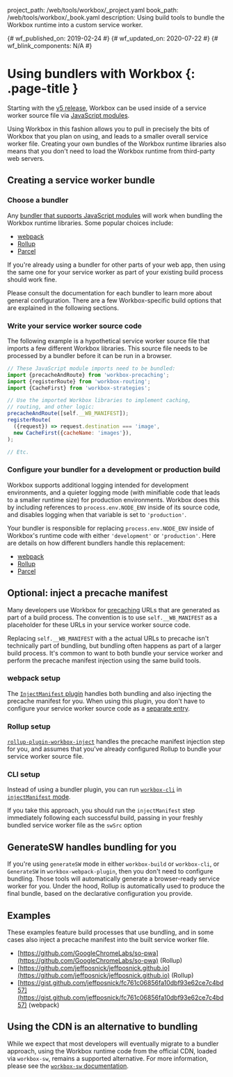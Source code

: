 project_path: /web/tools/workbox/_project.yaml
book_path: /web/tools/workbox/_book.yaml
description: Using build tools to bundle the Workbox runtime into a custom service worker.

{# wf_published_on: 2019-02-24 #}
{# wf_updated_on: 2020-07-22 #}
{# wf_blink_components: N/A #}

# Using bundlers with Workbox {: .page-title }

Starting with the [v5 release](https://github.com/GoogleChrome/workbox/releases/tag/v5.0.0), Workbox can be used inside of a service worker source file via [JavaScript modules](https://developer.mozilla.org/en-US/docs/Web/JavaScript/Guide/Modules).

Using Workbox in this fashion allows you to pull in precisely the bits of Workbox that you plan on using, and leads to a smaller overall service worker file. Creating your own bundles of the Workbox runtime libraries also means that you don't need to load the Workbox runtime from third-party web servers.

## Creating a service worker bundle

### Choose a bundler

Any [bundler that supports JavaScript modules](https://bundlers.tooling.report/) will work when bundling the Workbox runtime libraries. Some popular choices include:

- [webpack](https://webpack.js.org/)
- [Rollup](https://rollupjs.org/guide/en/)
- [Parcel](https://parceljs.org/)

If you're already using a bundler for other parts of your web app, then using the same one for your service worker as part of your existing build process should work fine.

Please consult the documentation for each bundler to learn more about general configuration. There are a few Workbox-specific build options that are explained in the following sections.

### Write your service worker source code

The following example is a hypothetical service worker source file that imports a few different Workbox libraries. This source file needs to be processed by a bundler before it can be run in a browser.

```javascript
// These JavaScript module imports need to be bundled:
import {precacheAndRoute} from 'workbox-precaching';
import {registerRoute} from 'workbox-routing';
import {CacheFirst} from 'workbox-strategies';

// Use the imported Workbox libraries to implement caching,
// routing, and other logic:
precacheAndRoute([self.__WB_MANIFEST]);
registerRoute(
  ({request}) => request.destination === 'image',
  new CacheFirst({cacheName: 'images'}),
);

// Etc.
```

### Configure your bundler for a development or production build

Workbox supports additional logging intended for development environments, and a quieter logging mode (with minifiable code that leads to a smaller runtime size) for production environments. Workbox does this by including references to `process.env.NODE_ENV` inside of its source code, and disables logging when that variable is set to `'production'`.

Your bundler is responsible for replacing `process.env.NODE_ENV` inside of Workbox's runtime code with either `'development'` or `'production'`. Here are details on how different bundlers handle this replacement:

- [webpack](https://webpack.js.org/guides/production/#specify-the-mode)
- [Rollup](https://github.com/rollup/plugins/tree/master/packages/replace#readme)
- [Parcel](https://parceljs.org/env.html)

## Optional: inject a precache manifest

Many developers use Workbox for [precaching](/web/tools/workbox/modules/workbox-precaching) URLs that are generated as part of a build process. The convention is to use `self.__WB_MANIFEST` as a placeholder for these URLs in your service worker source code.

Replacing `self.__WB_MANIFEST` with a the actual URLs to precache isn't technically part of bundling, but bundling often happens as part of a larger build process. It's common to want to both bundle your service worker and perform the precache manifest injection using the same build tools.

### webpack setup

The [`InjectManifest` plugin](/web/tools/workbox/modules/workbox-webpack-plugin#injectmanifest_plugin) handles both bundling and also injecting the precache manifest for you. When using this plugin, you don't have to configure your service worker source code as a [separate entry](https://webpack.js.org/concepts/entry-points/).

### Rollup setup

[`rollup-plugin-workbox-inject`](https://github.com/chromeos/static-site-scaffold-modules/blob/master/modules/rollup-plugin-workbox-inject/README.md) handles the precache manifest injection step for you, and assumes that you've already configured Rollup to bundle your service worker source file.

### CLI setup

Instead of using a bundler plugin, you can run [`workbox-cli`](/web/tools/workbox/modules/workbox-cli) in [`injectManifest` mode](/web/tools/workbox/modules/workbox-cli#injectmanifest).

If you take this approach, you should run the `injectManifest` step immediately following each successful build, passing in your freshly bundled service worker file as the `swSrc` option

## GenerateSW handles bundling for you

If you're using `generateSW` mode in either `workbox-build` or `workbox-cli`, or `GenerateSW` in `workbox-webpack-plugin`, then you don't need to configure bundling. Those tools will automatically generate a browser-ready service worker for you. Under the hood, Rollup is automatically used to produce the final bundle, based on the declarative configuration you provide.

## Examples

These examples feature build processes that use bundling, and in some cases also inject a precache manifest into the built service worker file.

- [https://github.com/GoogleChromeLabs/so-pwa](https://github.com/GoogleChromeLabs/so-pwa) (Rollup)
- [https://github.com/jeffposnick/jeffposnick.github.io](https://github.com/jeffposnick/jeffposnick.github.io) (Rollup)
- [https://gist.github.com/jeffposnick/fc761c06856fa10dbf93e62ce7c4bd57](https://gist.github.com/jeffposnick/fc761c06856fa10dbf93e62ce7c4bd57) (webpack)

## Using the CDN is an alternative to bundling

While we expect that most developers will eventually migrate to a bundler approach, using the Workbox runtime code from the official CDN, loaded via `workbox-sw`, remains a supported alternative. For more information, please see the [`workbox-sw` documentation](/web/tools/workbox/modules/workbox-sw).
